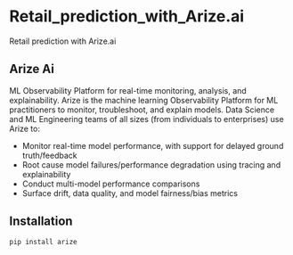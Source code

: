 # Retail_prediction_with_Arize.ai
Retail prediction with Arize.ai

## Arize Ai
ML Observability Platform for real-time monitoring, analysis, and explainability. Arize is the machine learning Observability Platform for ML practitioners to monitor, troubleshoot, and explain models. Data Science and ML Engineering teams of all sizes (from individuals to enterprises) use Arize to:

- Monitor real-time model performance, with support for delayed ground truth/feedback
- Root cause model failures/performance degradation using tracing and explainability
- Conduct multi-model performance comparisons
- Surface drift, data quality, and model fairness/bias metrics 

## Installation
```python
pip install arize
```
